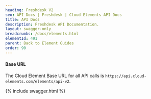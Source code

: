 ```yaml
---
heading: Freshdesk V2
seo: API Docs | Freshdesk | Cloud Elements API Docs
title: API Docs
description: Freshdesk API Documentation.
layout: swagger-only
breadcrumbs: /docs/elements.html
elementId: 491
parent: Back to Element Guides
order: 90
---
```


#### Base URL

The Cloud Element Base URL for all API calls is `https://api.cloud-elements.com/elements/api-v2`.

{% include swagger.html %}
